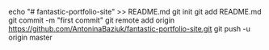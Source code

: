 echo "# fantastic-portfolio-site" >> README.md
git init
git add README.md
git commit -m "first commit"
git remote add origin https://github.com/AntoninaBaziuk/fantastic-portfolio-site.git
git push -u origin master
